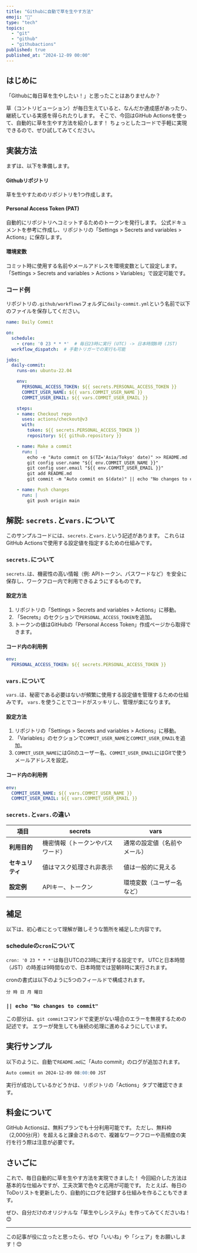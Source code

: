 ```yaml
---
title: "Githubに自動で草を生やす方法"
emoji: "🎄"
type: "tech"
topics:
  - "git"
  - "github"
  - "githubactions"
published: true
published_at: "2024-12-09 00:00"
---
```


## はじめに
「Githubに毎日草を生やしたい！」と思ったことはありませんか？

草（コントリビューション）が毎日生えていると、なんだか達成感があったり、継続している実感を得られたりします。
そこで、今回はGitHub Actionsを使って、自動的に草を生やす方法を紹介します！
ちょっとしたコードで手軽に実現できるので、ぜひ試してみてください。

## 実装方法
まずは、以下を準備します。

#### Githubリポジトリ
草を生やすためのリポジトリを1つ作成します。

#### Personal Access Token (PAT)
自動的にリポジトリへコミットするためのトークンを発行します。
公式ドキュメントを参考に作成し、リポジトリの「Settings > Secrets and variables > Actions」に保存します。

#### 環境変数
コミット時に使用する名前やメールアドレスを環境変数として設定します。
「Settings > Secrets and variables > Actions > Variables」で設定可能です。

### コード例
リポジトリの`.github/workflows`フォルダに`daily-commit.yml`という名前で以下のファイルを保存してください。

```yaml : daily-commit.yml
name: Daily Commit

on:
  schedule:
    - cron: '0 23 * * *'  # 毎日23時に実行 (UTC) -> 日本時間8時 (JST)
  workflow_dispatch:  # 手動トリガーでの実行も可能

jobs:
  daily-commit:
    runs-on: ubuntu-22.04

    env:
      PERSONAL_ACCESS_TOKEN: ${{ secrets.PERSONAL_ACCESS_TOKEN }}
      COMMIT_USER_NAME: ${{ vars.COMMIT_USER_NAME }}
      COMMIT_USER_EMAIL: ${{ vars.COMMIT_USER_EMAIL }}

    steps:
    - name: Checkout repo
      uses: actions/checkout@v3
      with:
        token: ${{ secrets.PERSONAL_ACCESS_TOKEN }}
        repository: ${{ github.repository }}

    - name: Make a commit
      run: |
        echo -e "Auto commit on $(TZ='Asia/Tokyo' date)" >> README.md
        git config user.name "${{ env.COMMIT_USER_NAME }}"
        git config user.email "${{ env.COMMIT_USER_EMAIL }}"
        git add README.md
        git commit -m "Auto commit on $(date)" || echo "No changes to commit"

    - name: Push changes
      run: |
        git push origin main
```

## 解説: `secrets.`と`vars.`について
このサンプルコードには、`secrets.`と`vars.`という記述があります。
これらはGitHub Actionsで使用する設定値を指定するための仕組みです。

### `secrets.`について
`secrets.`は、機密性の高い情報（例: APIトークン、パスワードなど）を安全に保存し、ワークフロー内で利用できるようにするものです。

#### 設定方法
1. リポジトリの「Settings > Secrets and variables > Actions」に移動。
2. 「Secrets」のセクションで`PERSONAL_ACCESS_TOKEN`を追加。
3. トークンの値はGitHubの「Personal Access Token」作成ページから取得できます。

#### コード内の利用例
```yaml
env:
  PERSONAL_ACCESS_TOKEN: ${{ secrets.PERSONAL_ACCESS_TOKEN }}
```

### `vars.`について
`vars.`は、秘密である必要はないが頻繁に使用する設定値を管理するための仕組みです。
`vars.`を使うことでコードがスッキリし、管理が楽になります。

#### 設定方法
1. リポジトリの「Settings > Secrets and variables > Actions」に移動。
2. 「Variables」のセクションで`COMMIT_USER_NAME`と`COMMIT_USER_EMAIL`を追加。
3. `COMMIT_USER_NAME`にはGitのユーザー名、`COMMIT_USER_EMAIL`にはGitで使うメールアドレスを設定。

#### コード内の利用例
```yaml
env:
  COMMIT_USER_NAME: ${{ vars.COMMIT_USER_NAME }}
  COMMIT_USER_EMAIL: ${{ vars.COMMIT_USER_EMAIL }}
```

### `secrets.`と`vars.`の違い
| 項目          | secrets                      | vars                         |
|---------------|------------------------------|------------------------------|
| **利用目的**   | 機密情報（トークンやパスワード） | 通常の設定値（名前やメール）   |
| **セキュリティ** | 値はマスク処理され非表示        | 値は一般的に見える            |
| **設定例**     | APIキー、トークン             | 環境変数（ユーザー名など）     |


## 補足
以下は、初心者にとって理解が難しそうな箇所を補足した内容です。

### scheduleの`cron`について
`cron: '0 23 * * *'`は毎日UTCの23時に実行する設定です。
UTCと日本時間（JST）の時差は9時間なので、日本時間では翌朝8時に実行されます。

cronの書式は以下のように5つのフィールドで構成されます。

```
分 時 日 月 曜日
```
### `|| echo "No changes to commit"`
この部分は、`git commit`コマンドで変更がない場合のエラーを無視するための記述です。
エラーが発生しても後続の処理に進めるようにしています。

## 実行サンプル
以下のように、自動で`README.md`に「Auto commit」のログが追加されます。

```md : README.md
Auto commit on 2024-12-09 08:00:00 JST
```

実行が成功しているかどうかは、リポジトリの「Actions」タブで確認できます。

## 料金について
GitHub Actionsは、無料プランでも十分利用可能です。
ただし、無料枠（2,000分/月）を超えると課金されるので、複雑なワークフローや高頻度の実行を行う際は注意が必要です。

## さいごに
これで、毎日自動的に草を生やす方法を実現できました！
今回紹介した方法は基本的な仕組みですが、工夫次第で色々と応用が可能です。
たとえば、毎日のToDoリストを更新したり、自動的にログを記録する仕組みを作ることもできます。

ぜひ、自分だけのオリジナルな「草生やしシステム」を作ってみてくださいね！😊

---
この記事が役に立ったと思ったら、ぜひ「いいね」や「シェア」をお願いします！😊

